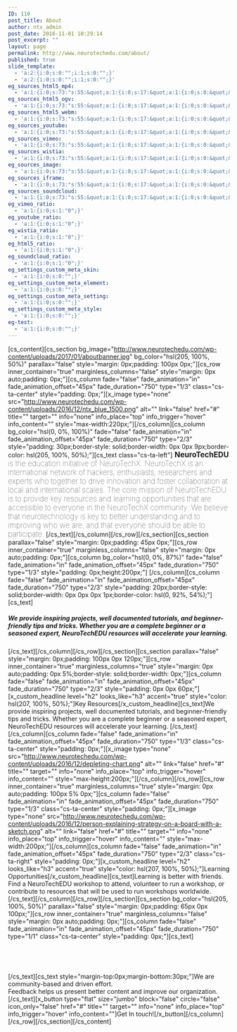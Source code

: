 ```yaml
---
ID: 110
post_title: About
author: ntx_admin
post_date: 2016-11-01 10:29:14
post_excerpt: ""
layout: page
permalink: http://www.neurotechedu.com/about/
published: true
slide_template:
  - 'a:2:{i:0;s:0:"";i:1;s:0:"";}'
  - 'a:2:{i:0;s:0:"";i:1;s:0:"";}'
eg_sources_html5_mp4:
  - 'a:1:{i:0;s:73:"s:55:&quot;a:1:{i:0;s:17:&quot;a:1:{i:0;s:0:&quot;&quot;;}&quot;;}&quot;;";}'
eg_sources_html5_ogv:
  - 'a:1:{i:0;s:73:"s:55:&quot;a:1:{i:0;s:17:&quot;a:1:{i:0;s:0:&quot;&quot;;}&quot;;}&quot;;";}'
eg_sources_html5_webm:
  - 'a:1:{i:0;s:73:"s:55:&quot;a:1:{i:0;s:17:&quot;a:1:{i:0;s:0:&quot;&quot;;}&quot;;}&quot;;";}'
eg_sources_youtube:
  - 'a:1:{i:0;s:73:"s:55:&quot;a:1:{i:0;s:17:&quot;a:1:{i:0;s:0:&quot;&quot;;}&quot;;}&quot;;";}'
eg_sources_vimeo:
  - 'a:1:{i:0;s:73:"s:55:&quot;a:1:{i:0;s:17:&quot;a:1:{i:0;s:0:&quot;&quot;;}&quot;;}&quot;;";}'
eg_sources_wistia:
  - 'a:1:{i:0;s:73:"s:55:&quot;a:1:{i:0;s:17:&quot;a:1:{i:0;s:0:&quot;&quot;;}&quot;;}&quot;;";}'
eg_sources_image:
  - 'a:1:{i:0;s:73:"s:55:&quot;a:1:{i:0;s:17:&quot;a:1:{i:0;s:0:&quot;&quot;;}&quot;;}&quot;;";}'
eg_sources_iframe:
  - 'a:1:{i:0;s:73:"s:55:&quot;a:1:{i:0;s:17:&quot;a:1:{i:0;s:0:&quot;&quot;;}&quot;;}&quot;;";}'
eg_sources_soundcloud:
  - 'a:1:{i:0;s:73:"s:55:&quot;a:1:{i:0;s:17:&quot;a:1:{i:0;s:0:&quot;&quot;;}&quot;;}&quot;;";}'
eg_vimeo_ratio:
  - 'a:1:{i:0;s:1:"0";}'
eg_youtube_ratio:
  - 'a:1:{i:0;s:1:"0";}'
eg_wistia_ratio:
  - 'a:1:{i:0;s:1:"0";}'
eg_html5_ratio:
  - 'a:1:{i:0;s:1:"0";}'
eg_soundcloud_ratio:
  - 'a:1:{i:0;s:1:"0";}'
eg_settings_custom_meta_skin:
  - 'a:1:{i:0;s:0:"";}'
eg_settings_custom_meta_element:
  - 'a:1:{i:0;s:0:"";}'
eg_settings_custom_meta_setting:
  - 'a:1:{i:0;s:0:"";}'
eg_settings_custom_meta_style:
  - 'a:1:{i:0;s:0:"";}'
eg-test:
  - 'a:1:{i:0;s:0:"";}'
---
```

[cs_content][cs_section bg_image="http://www.neurotechedu.com/wp-content/uploads/2017/01/aboutbanner.jpg" bg_color="hsl(205, 100%, 50%)" parallax="false" style="margin: 0px;padding: 100px 0px;"][cs_row inner_container="true" marginless_columns="false" style="margin: 0px auto;padding: 0px;"][cs_column fade="false" fade_animation="in" fade_animation_offset="45px" fade_duration="750" type="1/3" class="cs-ta-center" style="padding: 0px;"][x_image type="none" src="http://www.neurotechedu.com/wp-content/uploads/2016/12/ntx_blue_1500.png" alt="" link="false" href="#" title="" target="" info="none" info_place="top" info_trigger="hover" info_content="" style="max-width:220px;"][/cs_column][cs_column bg_color="hsl(0, 0%, 100%)" fade="false" fade_animation="in" fade_animation_offset="45px" fade_duration="750" type="2/3" style="padding: 30px;border-style: solid;border-width: 0px 0px 9px;border-color: hsl(205, 100%, 50%);"][cs_text class="cs-ta-left"]<span style="font-size: 1.2em; font-weight: 100;"> <strong>NeuroTechEDU</strong> is the education initiative of NeuroTechX. NeuroTechX is an international network of hackers, enthusiasts, researchers and experts who together to drive innovation and foster collaboration at local and international scales. The core mission of NeuroTechEDU is to provide key resources and learning opportunities that are accessible to everyone in the NeuroTechX community. We believe that neurotechnology is key to better understanding and to improving who we are, and that everyone should be able to participate. </span>[/cs_text][/cs_column][/cs_row][/cs_section][cs_section parallax="false" style="margin: 0px;padding: 45px 0px;"][cs_row inner_container="true" marginless_columns="false" style="margin: 0px auto;padding: 0px;"][cs_column bg_color="hsl(0, 0%, 87%)" fade="false" fade_animation="in" fade_animation_offset="45px" fade_duration="750" type="1/3" style="padding: 0px;height:200px;"]&nbsp;[/cs_column][cs_column fade="false" fade_animation="in" fade_animation_offset="45px" fade_duration="750" type="2/3" style="padding: 20px;border-style: solid;border-width: 0px 0px 0px 1px;border-color: hsl(0, 92%, 54%);"][cs_text]<h5>We provide inspiring projects, well documented tutorials, and beginner-friendly tips and tricks. Whether you are a complete beginner or a seasoned expert, NeuroTechEDU  resources will accelerate your learning. </h5>[/cs_text][/cs_column][/cs_row][/cs_section][cs_section parallax="false" style="margin: 0px;padding: 100px 0px 120px;"][cs_row inner_container="true" marginless_columns="true" style="margin: 0px auto;padding: 0px 5%;border-style: solid;border-width: 0px;"][cs_column fade="false" fade_animation="in" fade_animation_offset="45px" fade_duration="750" type="2/3" style="padding: 0px 0px 60px;"][x_custom_headline level="h2" looks_like="h3" accent="true" style="color: hsl(207, 100%, 50%);"]Key Resources[/x_custom_headline][cs_text]We provide inspiring projects, well documented tutorials, and beginner-friendly tips and tricks. Whether you are a complete beginner or a seasoned expert, NeuroTechEDU  resources will accelerate your learning. [/cs_text][/cs_column][cs_column fade="false" fade_animation="in" fade_animation_offset="45px" fade_duration="750" type="1/3" class="cs-ta-center" style="padding: 0px;"][x_image type="none" src="http://www.neurotechedu.com/wp-content/uploads/2016/12/depleting-chart.png" alt="" link="false" href="#" title="" target="" info="none" info_place="top" info_trigger="hover" info_content="" style="max-height:200px;"][/cs_column][/cs_row][cs_row inner_container="true" marginless_columns="true" style="margin: 0px auto;padding: 100px 5% 0px;"][cs_column fade="false" fade_animation="in" fade_animation_offset="45px" fade_duration="750" type="1/3" class="cs-ta-center" style="padding: 0px;"][x_image type="none" src="http://www.neurotechedu.com/wp-content/uploads/2016/12/person-explaining-strategy-on-a-board-with-a-sketch.png" alt="" link="false" href="#" title="" target="" info="none" info_place="top" info_trigger="hover" info_content="" style="max-width:200px;"][/cs_column][cs_column fade="false" fade_animation="in" fade_animation_offset="45px" fade_duration="750" type="2/3" class="cs-ta-right" style="padding: 0px;"][x_custom_headline level="h2" looks_like="h3" accent="true" style="color: hsl(207, 100%, 50%);"]Learning Opportunities[/x_custom_headline][cs_text]Learning is better with friends. Find a NeuroTechEDU workshop to attend, volunteer to run a workshop, or contribute to resources that will be used to run workshops worldwide. [/cs_text][/cs_column][/cs_row][/cs_section][cs_section bg_color="hsl(205, 100%, 50%)" parallax="false" style="margin: 0px;padding: 65px 0px 100px;"][cs_row inner_container="true" marginless_columns="false" style="margin: 0px auto;padding: 0px;"][cs_column fade="false" fade_animation="in" fade_animation_offset="45px" fade_duration="750" type="1/1" class="cs-ta-center" style="padding: 0px;"][cs_text]<h2><span style="font-family:'Open Sans'; font-weight:100;color:white;">Questions/Feedback?</span></h2>[/cs_text][cs_text style="margin-top:0px;margin-bottom:30px;"]We are community-based and driven effort.<br>Feedback helps us present better content and improve our organization.[/cs_text][x_button type="flat" size="jumbo" block="false" circle="false" icon_only="false" href="#" title="" target="" info="none" info_place="top" info_trigger="hover" info_content=""]Get In touch![/x_button][/cs_column][/cs_row][/cs_section][/cs_content]
